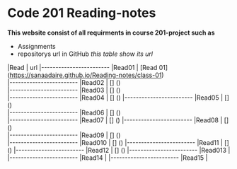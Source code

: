 # Code 201 Reading-notes

**This website consist of all requirments in course 201-project such as** 
- Assignments
- repositorys url in GitHub 
 *this table show its url*


|Read      |    url
|------------------------
|Read01    | [Read 01] (https://sanaadaire.github.io/Reading-notes/class-01)  
|------------------------
|Read02    |    [] ()        
|------------------------
|Read03    |    [] ()          
|------------------------
|Read04    |    [] ()
|------------------------
|Read05    |    [] ()         
|------------------------
|Read06    |    [] ()         
|------------------------
|Read07    |    [] ()
|------------------------
|Read08    |    [] ()         
|------------------------
|Read09    |    [] ()         
|------------------------
|Read010   |    [] ()
|------------------------
|Read11    |   [] ()
|------------------------
|Read12    |   [] ()
|------------------------
|Read013   |   []()
|------------------------
|Read14    |   []()
|------------------------
|Read15    |    []()
